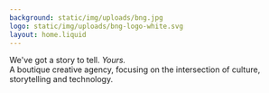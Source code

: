 ```yaml
---
background: static/img/uploads/bng.jpg
logo: static/img/uploads/bng-logo-white.svg
layout: home.liquid
---
```

We've got a story to tell.
<i>Yours.</i><br/> A boutique creative agency,
      focusing on the intersection of culture, storytelling and technology.